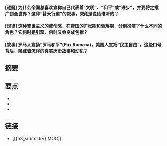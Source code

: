 #### [谜题] 为什么帝国总喜欢宣称自己代表着“文明”、“和平”或“进步”，并要将之推广到全世界？这种“替天行道”的叙事，究竟是说给谁听的？


#### [规律] 这种普世主义的使命感，在帝国的扩张期和衰落期，分别扮演了什么不同的角色？它何时是引擎，何时又会变成包袱？


#### [故事] 罗马人宣扬“罗马和平”(Pax Romana)，美国人宣扬“民主自由”。这些口号背后，隐藏着怎样的真实历史故事和动机？


## 摘要


## 要点

- 
- 
- 

## 链接

- [[{h3_subfolder} MOC]]
